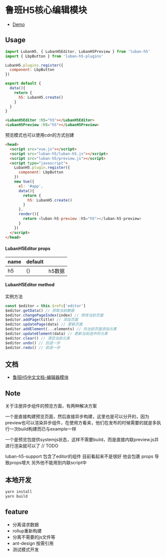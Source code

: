 <!--
 * @author: Mater
 * @Email: bxh8640@gmail.com
 * @Date: 2020-10-29 19:52:14
 * @Description: 
-->
# 鲁班H5核心编辑模块

- [Demo](https://mater1996.github.io/h5-core-editor)

## Usage

```js
import LubanH5, { LubanH5Editor, LubanH5Preview } from 'luban-h5'
import { LbpButton } from 'luban-h5-plugins'

LubanH5.plugins.register({
  component: LbpButton
})

export default {
  data(){
    return {
      h5: LubanH5.create()
    }
  }
}
```

```html
<LubanH5Editor :h5="h5"></LubanH5Editor>
<LubanH5Preview :h5="h5"></LubanH5Preview>
```

预览模式也可以使用cdn的方式创建

```html
<head>
  <script src="vue.js"></script>
  <script src="luban-h5/luban-h5.js"></script>
  <script src="luban-h5/preview.js"></script>
  <script type="javascript">
    LubanH5.plugin.register({
      component: LbpButton
    })
    new Vue({
      el: '#app',
      data(){
        return {
          h5: LubanH5.create()
        }
      },
      render(){
        return <luban-h5-preview :h5="h5"></luban-h5-preview>
      }
    })
  </script>
</head>
```

#### LubanH5Editor props

| name | default |      |
| ---- | ------- | ---- |
| h5 | {}      | h5数据 |

#### LubanH5Editor method

实例方法

```js
const $editor = this.$refs['editor']
$editor.getData() // 获取当前数据
$editor.changePageIndex(index) // 修改当前页面
$editor.addPage(title) // 添加页面
$editor.updatePage(data) // 更新页面
$editor.addElement(...elements) // 向当前页面添加元素
$editor.updateElement(data) // 更新当前选中的元素
$editor.clear() // 清空当前元素
$editor.undo() // 后退一步
$editor.redo() // 前进一步
```

## 文档

- [鲁班H5中文文档-编辑器模块](https://www.yuque.com/luban-h5/docs/esniuh)

## Note

关于注册异步组件的预览方面，有两种解决方案

一个是直接构建预览页面，然后直接异步构建，这里也是可以分开的，因为preview也可以渲染异步组件，在使用方看来，他们在发布的时候需要的就是多执行一次build构建而已与example一样

一个是预览包提供systemjs状态，这样不需要build，而是直接内联preview.js并进行渲染就可以了 // TODO

luban-h5-support 包含了editor的组件 目前看起来不是很好  他会包裹 props 导致props增大 另外他不能用到内联script中



## 本地开发

```sh
yarn install
yarn build
```

## feature

- 分离请求数据
- rollup重新构建
- 分离不需要的js文件等
- ant-design 按需引用
- 测试模式开发
